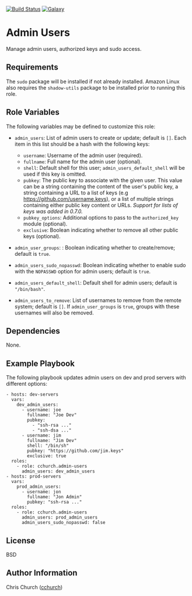 [![Build Status](http://img.shields.io/travis/cchurch/ansible-role-admin-users.svg)](https://travis-ci.org/cchurch/ansible-role-admin-users)
[![Galaxy](http://img.shields.io/badge/galaxy-cchurch.admin--users-blue.svg)](https://galaxy.ansible.com/cchurch/admin-users/)

Admin Users
===========

Manage admin users, authorized keys and sudo access.

Requirements
------------

The `sudo` package will be installed if not already installed. Amazon Linux also
requires the `shadow-utils` package to be installed prior to running this role.

Role Variables
--------------

The following variables may be defined to customize this role:

- `admin_users`: List of admin users to create or update; default is `[]`. Each
  item in this list should be a hash with the following keys:

   - `username`: Username of the admin user (required).
   - `fullname`: Full name for the admin user (optional).
   - `shell`: Default shell for this user; `admin_users_default_shell` will be
     used if this key is omitted.
   - `pubkey`: The public key to associate with the given user. This value can
     be a string containing the content of the user's public key, a string
     containing a URL to a list of keys (e.g https://github.com/username.keys),
     or a list of multiple strings containing either public key content or URLs.
     *Support for lists of keys was added in 0.7.0.*
   - `pubkey_options`: Additional options to pass to the `authorized_key`
     module (optional).
   - `exclusive`: Boolean indicating whether to remove all other public keys
     (optional).

- `admin_user_groups`: : Boolean indicating whether to create/remove; default is
  `true`.
- `admin_users_sudo_nopasswd`: Boolean indicating whether to enable sudo with
  the `NOPASSWD` option for admin users; default is `true`.
- `admin_users_default_shell`: Default shell for admin users; default is
  `"/bin/bash"`.
- `admin_users_to_remove`: List of usernames to remove from the remote system;
  default is `[]`. If `admin_user_groups` is `true`, groups with these usernames
  will also be removed.

Dependencies
------------

None.

Example Playbook
----------------

The following playbook updates admin users on dev and prod servers with
different options:

    - hosts: dev-servers
      vars:
        dev_admin_users:
          - username: joe
            fullname: "Joe Dev"
            pubkey:
              - "ssh-rsa ..."
              - "ssh-dsa ..."
          - username: jim
            fullname: "Jim Dev"
            shell: "/bin/sh"
            pubkey: "https://github.com/jim.keys"
            exclusive: true
      roles:
        - role: cchurch.admin-users
          admin_users: dev_admin_users
    - hosts: prod-servers
      vars:
        prod_admin_users:
          - username: jon
            fullname: "Jon Admin"
            pubkey: "ssh-rsa ..."
      roles:
        - role: cchurch.admin-users
          admin_users: prod_admin_users
          admin_users_sudo_nopasswd: false

License
-------

BSD

Author Information
------------------

Chris Church ([cchurch](https://github.com/cchurch))
